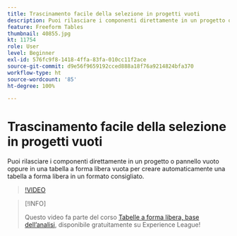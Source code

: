 ```yaml
---
title: Trascinamento facile della selezione in progetti vuoti
description: Puoi rilasciare i componenti direttamente in un progetto o pannello vuoto oppure in una tabella a forma libera vuota per creare automaticamente una tabella a forma libera in un formato consigliato.
feature: Freeform Tables
thumbnail: 40855.jpg
kt: 11754
role: User
level: Beginner
exl-id: 576fc9f8-1418-4ffa-83fa-010cc11f2ace
source-git-commit: d9e56f9659192cced888a18f76a9214824bfa370
workflow-type: ht
source-wordcount: '85'
ht-degree: 100%

---
```


# Trascinamento facile della selezione in progetti vuoti

Puoi rilasciare i componenti direttamente in un progetto o pannello vuoto oppure in una tabella a forma libera vuota per creare automaticamente una tabella a forma libera in un formato consigliato.

>[!VIDEO](https://video.tv.adobe.com/v/3413478/?quality=12&learn=on)

>[!INFO]
>
> Questo video fa parte del corso [Tabelle a forma libera, base dell’analisi](https://experienceleague.adobe.com/?recommended=Analytics-U-1-2020.3&amp;lang=it), disponibile gratuitamente su Experience League!
